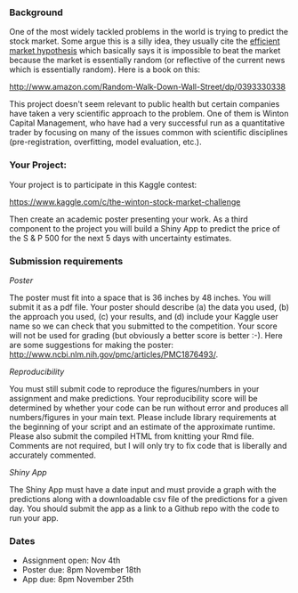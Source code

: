 ### Background

One of the most widely tackled problems in the world is trying to predict the stock market. Some argue this is a silly idea, they usually cite the [efficient market hypothesis](https://en.wikipedia.org/wiki/Efficient-market_hypothesis) which basically says it is impossible to beat the market because the market is essentially random (or reflective of the current news which is essentially random). Here is a book on this:

http://www.amazon.com/Random-Walk-Down-Wall-Street/dp/0393330338

This project doesn't seem relevant to public health but certain companies have taken a very scientific approach to the problem. One of them is Winton Capital Management, who have had a very successful run as a quantitative trader by focusing on many of the issues common with scientific disciplines (pre-registration, overfitting, model evaluation, etc.).

### Your Project:

Your project is to participate in this Kaggle contest:

https://www.kaggle.com/c/the-winton-stock-market-challenge

Then create an academic poster presenting your work. As a third component to the project you will build a Shiny App to predict the price of the S & P 500 for the next 5 days with uncertainty estimates. 

### Submission requirements

_Poster_

The poster must fit into a space that is 36 inches by 48 inches. You will submit it as a pdf file. Your poster should describe (a) the data you used, (b) the approach you used, (c) your results, and (d) include your Kaggle user name so we can check that you submitted to the competition. Your score will not be used for grading (but obviously a better score is better :-). Here are some suggestions for making the poster: http://www.ncbi.nlm.nih.gov/pmc/articles/PMC1876493/.

_Reproducibility_

You must still submit code to reproduce the figures/numbers in your assignment and make predictions. Your reproducibility score will be determined by whether your code can be run without error and produces all numbers/figures in your main text. Please include library requirements at the beginning of your script and an estimate of the approximate runtime. Please also submit the compiled HTML from knitting your Rmd file. Comments are not required, but I will only try to fix code that is liberally and accurately commented.

_Shiny App_

The Shiny App must have a date input and must provide a graph with the predictions along with a downloadable csv file of the predictions for a given day. You should submit the app as a link to a Github repo with the code to run your app. 

### Dates


* Assignment open: Nov 4th
* Poster due: 8pm November 18th
* App due: 8pm November 25th




